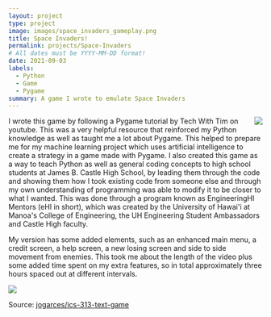 ```yaml
---
layout: project
type: project
image: images/space_invaders_gameplay.png
title: Space Invaders!
permalink: projects/Space-Invaders
# All dates must be YYYY-MM-DD format!
date: 2021-09-03
labels:
  - Python
  - Game
  - Pygame
summary: A game I wrote to emulate Space Invaders
---
```


<img align="right" class="ui image" src="{{ site.baseurl }}/images/space_invaders_help_screen.png">

I wrote this game by following a Pygame tutorial by Tech With Tim on youtube. This was a very helpful resource that reinforced my Python knowledge as well as taught me a lot about Pygame. This helped to prepare me for my machine learning project which uses artificial intelligence to create a strategy in a game made with Pygame. I also created this game as a way to teach Python as well as general coding concepts to high school students at James B. Castle High School, by leading them through the code and showing them how I took existing code from someone else and through my own understanding of programming was able to modify it to be closer to what I wanted. This was done through a program known as EngineeringHI Mentors (eHI in short), which was created by the University of Hawai'i at Manoa's College of Engineering, the UH Engineering Student Ambassadors and Castle High faculty.

My version has some added elements, such as an enhanced main menu, a credit screen, a help screen, a new losing screen and side to side movement from enemies. This took me about the length of the video plus some added time spent on my extra features, so in total approximately three hours spaced out at different intervals.

<img class="ui image" src="{{ site.baseurl }}/images/space_invaders_lost.png">


Source: <a href="https://github.com/jogarces/ics-313-text-game"><i class="large github icon "></i>jogarces/ics-313-text-game</a>

